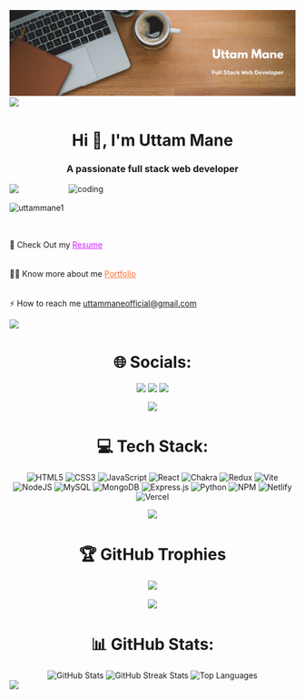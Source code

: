 ![logo](<https://github.com/uttammane1/uttammane1/blob/main/Brown%20Wood%20Minimalist%20Profile%20LinkedIn%20Banner%20(1).png>)
<img src='https://raw.githubusercontent.com/andreasbm/readme/master/assets/lines/colored.png' />

<h1 align="center">Hi 👋, I'm Uttam Mane</h1>
<h3 align="center">A passionate full stack web developer</h3>

<img src='https://raw.githubusercontent.com/andreasbm/readme/master/assets/lines/colored.png' />

<img align="right" alt="coding" width="400" src="https://cdn.dribbble.com/users/1162077/screenshots/3848914/programmer.gif">

<p align="left"> <img src="https://komarev.com/ghpvc/?username=uttammane1&label=Profile%20views&color=0e75b6&style=flat" alt="uttammane1" /> </p>

<br><br>
🤔 Check Out my <a href="https://drive.google.com/file/d/1boEjDYbzgHnGzbi5iqwrRwPONQ8UyI7q/view?usp=sharing" style="color: rgb(211, 28, 255);">Resume</a>
<br><br><br>
👨‍💻 Know more about me <a href="https://portfolio-eta-blond-76.vercel.app/" style="color: rgb(250, 111, 50);">Portfolio</a>
<br><br><br>
⚡ How to reach me <a href="mailto:uttammaneofficial@gmail.com" style="color:rgb(250, 111, 50);">uttammaneofficial@gmail.com</a>

<img src='https://raw.githubusercontent.com/andreasbm/readme/master/assets/lines/colored.png' />

<div align="center">

# 🌐 Socials:
<a href="https://www.linkedin.com/in/uttam-mane-036252291/"><img src="https://img.shields.io/badge/LinkedIn-%230077B5.svg?logo=linkedin&logoColor=white" height="30" /></a>
<a href="https://instagram.com/mr_uttam_mane_101"><img src="https://img.shields.io/badge/Instagram-%23E4405F.svg?logo=Instagram&logoColor=white" height="30" /></a>
<a href="https://x.com/uttammane175677"><img src="https://img.shields.io/badge/X-black.svg?logo=X&logoColor=white" height="30" /></a>

<img src='https://raw.githubusercontent.com/andreasbm/readme/master/assets/lines/colored.png' />

# 💻 Tech Stack:

![HTML5](https://img.shields.io/badge/html5-%23E34F26.svg?style=for-the-badge&logo=html5&logoColor=white) ![CSS3](https://img.shields.io/badge/css3-%231572B6.svg?style=for-the-badge&logo=css3&logoColor=white) ![JavaScript](https://img.shields.io/badge/javascript-%23323330.svg?style=for-the-badge&logo=javascript&logoColor=%23F7DF1E) ![React](https://img.shields.io/badge/react-%2320232a.svg?style=for-the-badge&logo=react&logoColor=%2361DAFB) ![Chakra](https://img.shields.io/badge/chakra-%234ED1C5.svg?style=for-the-badge&logo=chakraui&logoColor=white) ![Redux](https://img.shields.io/badge/redux-%23593d88.svg?style=for-the-badge&logo=redux&logoColor=white) ![Vite](https://img.shields.io/badge/vite-%23646CFF.svg?style=for-the-badge&logo=vite&logoColor=white) ![NodeJS](https://img.shields.io/badge/node.js-6DA55F?style=for-the-badge&logo=node.js&logoColor=white) ![MySQL](https://img.shields.io/badge/mysql-4479A1.svg?style=for-the-badge&logo=mysql&logoColor=white) ![MongoDB](https://img.shields.io/badge/MongoDB-%234ea94b.svg?style=for-the-badge&logo=mongodb&logoColor=white) ![Express.js](https://img.shields.io/badge/express.js-%23404d59.svg?style=for-the-badge&logo=express&logoColor=%2361DAFB) ![Python](https://img.shields.io/badge/python-3670A0?style=for-the-badge&logo=python&logoColor=ffdd54) ![NPM](https://img.shields.io/badge/NPM-%23CB3837.svg?style=for-the-badge&logo=npm&logoColor=white) ![Netlify](https://img.shields.io/badge/netlify-%23000000.svg?style=for-the-badge&logo=netlify&logoColor=#00C7B7) ![Vercel](https://img.shields.io/badge/vercel-%23000000.svg?style=for-the-badge&logo=vercel&logoColor=white)

<img src='https://raw.githubusercontent.com/andreasbm/readme/master/assets/lines/colored.png' />

# 🏆 GitHub Trophies
![](https://github-profile-trophy.vercel.app/?username=uttammane1&theme=dark&no-frame=true&no-bg=true&margin-w=4)

<img src='https://raw.githubusercontent.com/andreasbm/readme/master/assets/lines/colored.png' />

# 📊 GitHub Stats:

  <img src="https://github-readme-stats.vercel.app/api?username=uttammane1&theme=holi&hide_border=false&include_all_commits=false&count_private=false" alt="GitHub Stats" />
  <img src="https://github-readme-streak-stats.herokuapp.com/?user=uttammane1&theme=holi&hide_border=false" alt="GitHub Streak Stats" />
  <img src="https://github-readme-stats.vercel.app/api/top-langs/?username=uttammane1&theme=holi&hide_border=false&include_all_commits=false&count_private=false&layout=compact" alt="Top Languages" />
</div>


<img src='https://raw.githubusercontent.com/andreasbm/readme/master/assets/lines/colored.png' />

